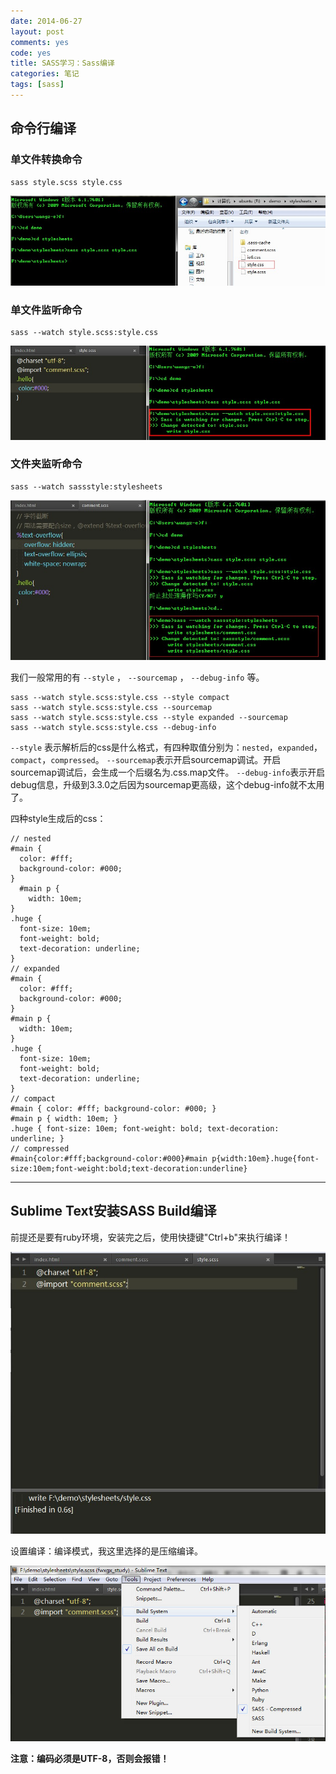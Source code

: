 ```yaml
---
date: 2014-06-27
layout: post
comments: yes
code: yes
title: SASS学习：Sass编译
categories: 笔记
tags: [sass]
---
```


## 命令行编译

### 单文件转换命令

    sass style.scss style.css

![单文件转换命令](/uploads/2014/06/cmd1.jpg)

### 单文件监听命令

    sass --watch style.scss:style.css

![单文件监听命令](/uploads/2014/06/cmd2.jpg)

### 文件夹监听命令

    sass --watch sassstyle:stylesheets

![文件夹监听命令](/uploads/2014/06/cmd3.jpg)

我们一般常用的有 `--style` ， `--sourcemap` ， `--debug-info` 等。

    sass --watch style.scss:style.css --style compact
    sass --watch style.scss:style.css --sourcemap
    sass --watch style.scss:style.css --style expanded --sourcemap
    sass --watch style.scss:style.css --debug-info

`--style` 表示解析后的css是什么格式，有四种取值分别为：`nested`，`expanded`，`compact`，`compressed`。
`--sourcemap`表示开启sourcemap调试。开启sourcemap调试后，会生成一个后缀名为.css.map文件。
`--debug-info`表示开启debug信息，升级到3.3.0之后因为sourcemap更高级，这个debug-info就不太用了。

四种style生成后的css：

    // nested
    #main {
      color: #fff;
      background-color: #000; 
    }
      #main p {
        width: 10em; 
    }
    .huge {
      font-size: 10em;
      font-weight: bold;
      text-decoration: underline;
    }
    // expanded
    #main {
      color: #fff;
      background-color: #000;
    }
    #main p {
      width: 10em;
    }
    .huge {
      font-size: 10em;
      font-weight: bold;
      text-decoration: underline;
    }
    // compact
    #main { color: #fff; background-color: #000; }
    #main p { width: 10em; }
    .huge { font-size: 10em; font-weight: bold; text-decoration: underline; }
    // compressed
    #main{color:#fff;background-color:#000}#main p{width:10em}.huge{font-size:10em;font-weight:bold;text-decoration:underline}

-----

## Sublime Text安装SASS Build编译

前提还是要有ruby环境，安装完之后，使用快捷键"Ctrl+b"来执行编译！

![SASS Build](/uploads/2014/06/st1.jpg)

设置编译：编译模式，我这里选择的是压缩编译。

![SASS Build](/uploads/2014/06/st2.jpg)

**注意：编码必须是UTF-8，否则会报错！**
